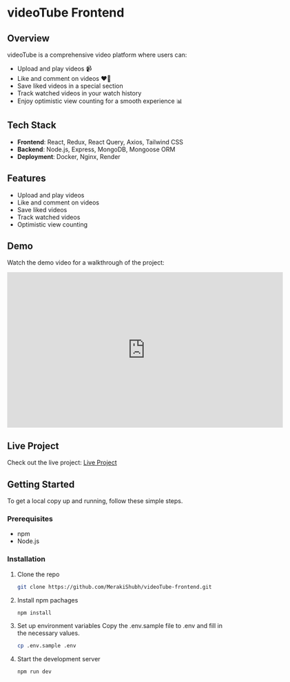 # videoTube Frontend

## Overview

videoTube is a comprehensive video platform where users can:

- Upload and play videos 📹
- Like and comment on videos ❤️💬
- Save liked videos in a special section
- Track watched videos in your watch history
- Enjoy optimistic view counting for a smooth experience 📊

## Tech Stack

- **Frontend**: React, Redux, React Query, Axios, Tailwind CSS
- **Backend**: Node.js, Express, MongoDB, Mongoose ORM
- **Deployment**: Docker, Nginx, Render

## Features

- Upload and play videos
- Like and comment on videos
- Save liked videos
- Track watched videos
- Optimistic view counting

## Demo

Watch the demo video for a walkthrough of the project:
<iframe src="https://player.vimeo.com/video/982999217" width="640" height="360" frameborder="0" allow="autoplay; fullscreen; picture-in-picture" allowfullscreen></iframe>


## Live Project

Check out the live project: [Live Project](https://videotube.merakishubh.com)

## Getting Started

To get a local copy up and running, follow these simple steps.

### Prerequisites

- npm
- Node.js

### Installation

1. Clone the repo
   ```sh
   git clone https://github.com/MerakiShubh/videoTube-frontend.git
   
2. Install npm pachages

   ```sh
   npm install

   ```

3. Set up environment variables
   Copy the .env.sample file to .env and fill in the necessary values.

   ```sh
   cp .env.sample .env

   ```

4. Start the development server
   ```sh
   npm run dev
   ```

